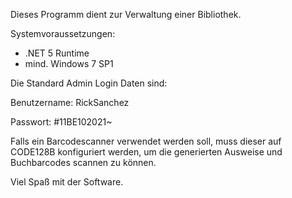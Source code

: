 Dieses Programm dient zur Verwaltung einer Bibliothek.


Systemvoraussetzungen:
- .NET 5 Runtime
- mind. Windows 7 SP1

Die Standard Admin Login Daten sind:

Benutzername: RickSanchez

Passwort: #11BE102021~

Falls ein Barcodescanner verwendet werden soll, muss dieser auf CODE128B konfiguriert werden, um die generierten Ausweise und Buchbarcodes scannen zu können.

Viel Spaß mit der Software.
